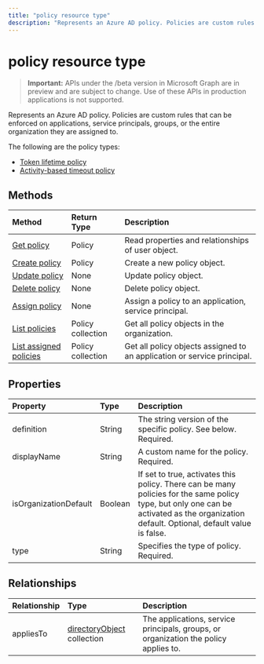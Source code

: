 ```yaml
---
title: "policy resource type"
description: "Represents an Azure AD policy. Policies are custom rules that can be enforced on applications, service principals, groups, or the entire organization they are assigned to. Currently only one type of policy is available:"
---
```


# policy resource type

> **Important:** APIs under the /beta version in Microsoft Graph are in preview and are subject to change. Use of these APIs in production applications is not supported.

Represents an Azure AD policy. Policies are custom rules that can be enforced on applications, service principals, groups, or the entire organization they are assigned to.

The following are the policy types:

- [Token lifetime policy](tokenlifetimepolicy.md)
- [Activity-based timeout policy](activitybasedtimeoutpolicy.md)

## Methods
| Method       | Return Type  |Description|
|:---------------|:--------|:----------|
|[Get policy](../api/policy-get.md)|Policy|Read properties and relationships of user object.|
|[Create policy](../api/policy-post.md)|Policy|Create a new policy object.|
|[Update policy](../api/policy-update.md)|None|Update policy object.|
|[Delete policy](../api/policy-delete.md)|None|Delete policy object.|
|[Assign policy](../api/policy-assign.md)|None|Assign a policy to an application, service principal.|
|[List policies](../api/policy-list.md)|Policy collection|Get all policy objects in the organization.|
|[List assigned policies](../api/policy-list-assigned.md)|Policy collection|Get all policy objects assigned to an application or service principal.|

## Properties
| Property	   | Type	|Description|
|:---------------|:--------|:----------|
|definition|String|The string version of the specific policy. See below. Required.|
|displayName|String|A custom name for the policy. Required.|
|isOrganizationDefault|Boolean|If set to true, activates this policy. There can be many policies for the same policy type, but only one can be activated as the organization default. Optional, default value is false.|
|type|String|Specifies the type of policy. Required.|

## Relationships
|Relationship|Type|Description|
|:-------------|:-----------|:-----------|
|appliesTo|[directoryObject](../resources/directoryobject.md) collection|The applications, service principals, groups, or organization the policy applies to.|

